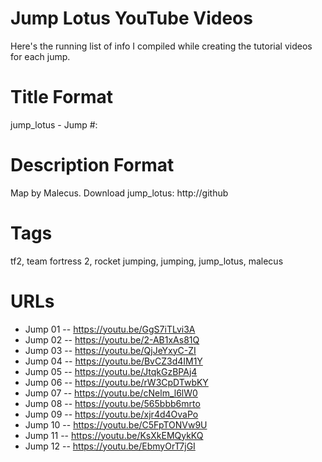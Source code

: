 Jump Lotus YouTube Videos
=========================

Here's the running list of info I compiled while creating the tutorial videos for each jump.

# Title Format

jump_lotus - Jump #: <brief description of elements>

# Description Format

Map by Malecus. Download jump_lotus: http://github

# Tags

tf2, team fortress 2, rocket jumping, jumping, jump_lotus, malecus

# URLs

- Jump 01 -- https://youtu.be/GgS7iTLvi3A
- Jump 02 -- https://youtu.be/2-AB1xAs81Q
- Jump 03 -- https://youtu.be/QjJeYxyC-ZI
- Jump 04 -- https://youtu.be/BvCZ3d4IM1Y
- Jump 05 -- https://youtu.be/JtqkGzBPAj4
- Jump 06 -- https://youtu.be/rW3CpDTwbKY
- Jump 07 -- https://youtu.be/cNelm_l6lW0
- Jump 08 -- https://youtu.be/565bbb6mrto
- Jump 09 -- https://youtu.be/xjr4d4OvaPo
- Jump 10 -- https://youtu.be/C5FpTONVw9U
- Jump 11 -- https://youtu.be/KsXkEMQykKQ
- Jump 12 -- https://youtu.be/EbmyOrT7jGI
